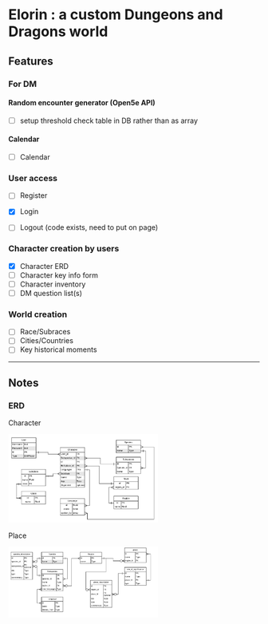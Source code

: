 # Elorin : a custom Dungeons and Dragons world

## Features

### For DM

#### Random encounter generator (Open5e API)
- [ ] setup threshold check table in DB rather than as array

#### Calendar
- [ ] Calendar

### User access

- [ ] Register
- [x] Login
- [ ] Logout (code exists, need to put on page)


### Character creation by users

- [x] Character ERD
- [ ] Character key info form
- [ ] Character inventory
- [ ] DM question list(s)

### World creation

- [ ] Race/Subraces
- [ ] Cities/Countries
- [ ] Key historical moments

----

## Notes

### ERD

Character

<img src='https://raw.githubusercontent.com/jennikate/elorin/master/readme_images/character-ERD.png' width='300px' />

Place

<img src='https://raw.githubusercontent.com/jennikate/elorin/master/readme_images/place-ERD.png' width='300px' />